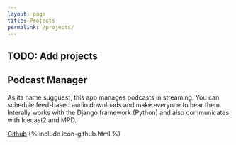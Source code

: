 ```yaml
---
layout: page
title: Projects
permalink: /projects/
---
```


## TODO: Add projects

## Podcast Manager

As its name sugguest, this app manages podcasts in streaming. You can schedule
feed-based audio downloads and make everyone to hear them. Interally works with
the Django framework (Python) and also communicates with Icecast2 and MPD. 

<a href="https://github.com/sonirico/podcastmanager" class="btn btn-primary btn-xs" >Github</a>
{% include icon-github.html %} 

